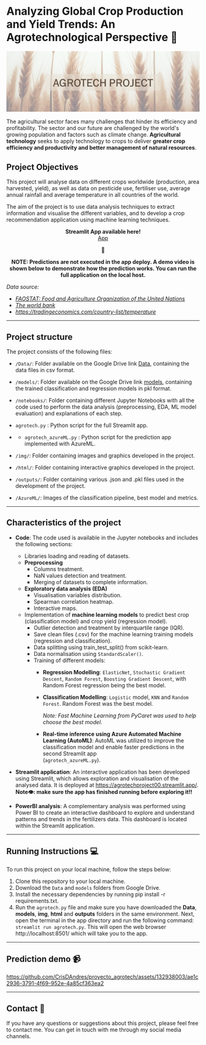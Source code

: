# Analyzing Global Crop Production and Yield Trends: An Agrotechnological Perspective 🌾

<p align="center">
  <img src="img/header_readme.png" alt="Header">
</p>

The agricultural sector faces many challenges that hinder its efficiency and profitability. The sector and our future are challenged by the world's growing population and factors such as climate change.
**Agricultural technology** seeks to apply technology to crops to deliver **greater crop efficiency and productivity and better management of natural resources**. 

## Project Objectives
This project will analyse data on different crops worldwide (production, area harvested, yield), as well as data on pesticide use, fertiliser use, average annual rainfall and average temperature in all countries of the world.

The aim of the project is to use data analysis techniques to extract information and visualise the different variables, and to develop a crop recommendation application using machine learning techniques.

<p align="center">
  <b>Streamlit App available here!</b><br>
  <a href="https://agrotechproject00.streamlit.app/">App</a>
</p>
<p align="center">
  📱
</p>
<p align="center">
  <b>NOTE: Predictions are not executed in the app deploy. A demo video is shown below to demonstrate how the prediction works. You can run the full application on the local host.</b><br>
</p>

*Data source:*

- [*FAOSTAT: Food and Agriculture Organization of the United Nations*](https://www.fao.org/faostat/en/#release_calendar)
- [*The world bank*](https://databank.worldbank.org/)
- *https://tradingeconomics.com/country-list/temperature*

---

## Project structure

The project consists of the following files:

- ``/Data/``: Folder available on the Google Drive link [Data](https://drive.google.com/drive/folders/1YNj80AnFaNC3GuXIMYGxBIITjxB3YKO6?usp=drive_link), containing the data files in csv format.

- ``/models/``: Folder available on the Google Drive link [models](https://drive.google.com/drive/folders/1UXQyxmJeZ7ec-qsOd3Ks3UAUc2zSUKle?usp=drive_link), containing the trained classification and regression models in pkl format.

- ``/notebooks/``: Folder containing different Jupyter Notebooks with all the code used to perform the data analysis (preprocessing, EDA, ML model evaluation) and explanations of each step.

- ``agrotech.py`` : Python script for the full Streamlit app.

- - ``agrotech_azureML.py`` : Python script for the prediction app implemented with AzureML.

- ``/img/``: Folder containing images and graphics developed in the project.

- ``/html/``: Folder containing interactive graphics developed in the project.

- ``/outputs/``: Folder containing various .json and .pkl files used in the development of the project.

- ``/AzureML/``: Images of the classification pipeline, best model and metrics.

---

## Characteristics of the project

- **Code**: The code used is available in the Jupyter notebooks and includes the following sections:
  
    - Libraries loading and reading of datasets.
    - **Preprocessing**
        - Columns treatment.
        - NaN values detection and treatment.
        - Merging of datasets to complete information.
    - **Exploratory data analysis (EDA)**
        - Visualisation variables distribution.
        - Spearman correlation heatmap.
        - Interactive maps.
    - Implementation of **machine learning models** to predict best crop (classification model) and crop yield (regression model).
        - Outlier detection and treatment by interquartile range (IQR).
        - Save clean files (.csv) for the machine learning training models (regression and classification).
        - Data splitting using train_test_split() from scikit-learn.
        - Data normalisation using ``StandardScaler()``.
        - Training of different models:
            - **Regression Modelling**: ``ElasticNet``, ``Stochastic Gradient Descent``, ``Random Forest``, ``Boosting Gradient Descent``, with Random Forest regression being the best model.
            - **Classification Modelling**: ``Logistic`` model, ``KNN`` and ``Random Forest``. Random Forest was the best model.

              *Note: Fast Machine Learning from PyCaret was used to help choose the best model*.
            - **Real-time inference using Azure Automated Machine Learning (AutoML)**: AutoML was utilized to improve the classification model and enable faster predictions in the second Streamlit app   
              (``agrotech_azureML.py``). 

- **Streamlit application**: An interactive application has been developed using Streamlit, which allows exploration and visualisation of the analysed data. It is deployed at https://agrotechproject00.streamlit.app/. **Note👁️: make sure the app has finished running before exploring it!!**

- **PowerBI analysis**: A complementary analysis was performed using Power BI to create an interactive dashboard to explore and understand patterns and trends in the fertilizers data. This dashboard is located within the Streamlit application.

---

## Running Instructions 💻
To run this project on your local machine, follow the steps below:

1. Clone this repository to your local machine.
2. Download the ``Data`` and ``models`` folders from Google Drive.
3. Install the necessary dependencies by running pip install -r requirements.txt.
4. Run the ``agrotech.py`` file and make sure you have downloaded the **Data**, **models**, **img**, **html** and **outputs** folders in the same environment. Next, open the terminal in the app directory and run the following command: ``streamlit run agrotech.py``. This will open the web browser http://localhost:8501/ which will take you to the app.

---

## Prediction demo 📹

https://github.com/CrisDAndres/proyecto_agrotech/assets/132938003/ae1c2936-3791-4f69-952e-4a85cf363ea2

---

## Contact 📧
If you have any questions or suggestions about this project, please feel free to contact me. You can get in touch with me through my social media channels.
